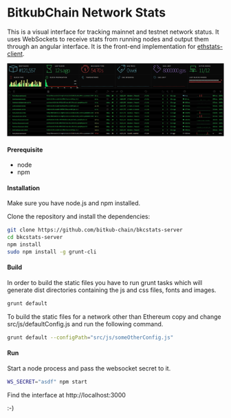 BitkubChain Network Stats
===============================================

This is a visual interface for tracking mainnet and testnet network status. It uses WebSockets to receive stats from running nodes and output them through an angular interface. It is the front-end implementation for [ethstats-client](https://github.com/goerli/ethstats-client).


![Screenshot](src/images/screenshot.png "Screenshot")

#### Prerequisite
* node
* npm

#### Installation
Make sure you have node.js and npm installed.

Clone the repository and install the dependencies:

```bash
git clone https://github.com/bitkub-chain/bkcstats-server
cd bkcstats-server
npm install
sudo npm install -g grunt-cli
```

#### Build
In order to build the static files you have to run grunt tasks which will generate dist directories containing the js and css files, fonts and images.

```bash
grunt default
```

To build the static files for a network other than Ethereum copy and change src/js/defaultConfig.js and run the following command.

```bash
grunt default --configPath="src/js/someOtherConfig.js"
```

#### Run
Start a node process and pass the websocket secret to it.

```bash
WS_SECRET="asdf" npm start
```
Find the interface at http://localhost:3000

:-)
